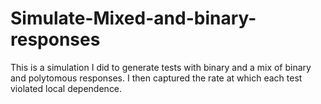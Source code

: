 # Simulate-Mixed-and-binary-responses
This is a simulation I did to generate tests with binary and a mix of binary and polytomous responses. I then captured the rate at which each test violated local dependence. 
